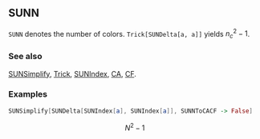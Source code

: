 ## SUNN

`SUNN` denotes the number of colors. `Trick[SUNDelta[a, a]]` yields $n_c^2 -1$.

### See also

[SUNSimplify](SUNSimplify), [Trick](Trick), [SUNIndex](SUNIndex), [CA](CA), [CF](CF).

### Examples

```mathematica
SUNSimplify[SUNDelta[SUNIndex[a], SUNIndex[a]], SUNNToCACF -> False]
```

$$N^2-1$$